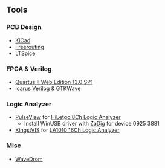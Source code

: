## Tools

### PCB Design
* [KiCad](https://www.kicad.org/)
* [Freerouting](https://github.com/freerouting/freerouting/releases)
* [LTSpice](https://www.analog.com/en/design-center/design-tools-and-calculators/ltspice-simulator.html)

### FPGA & Verilog
* [Quartus II Web Edition 13.0 SP1](https://fpgasoftware.intel.com/13.0sp1/?edition=web)
* [Icarus Verilog & GTKWave](http://bleyer.org/icarus/)

### Logic Analyzer
* [PulseView](https://www.sigrok.org/wiki/Downloads) for [HiLetgo 8Ch Logic Analyzer](https://www.amazon.com/dp/B077LSG5P2)
  * Install WinUSB driver with [ZaDig](https://zadig.akeo.ie/) for device 0925 3881
* [KingstVIS](http://www.qdkingst.com/en/download) for [LA1010 16Ch Logic Analyzer](https://www.amazon.com/dp/B07D21GG6J)

### Misc
* [WaveDrom](https://wavedrom.com/editor.html)
